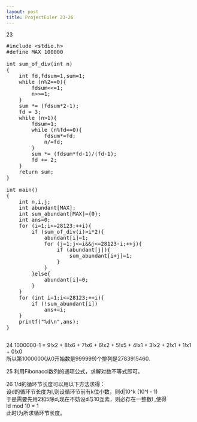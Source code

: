 ```yaml
---
layout: post
title: ProjectEuler 23-26
---
```

23  
<pre class="prettyprint">
#include &lt;stdio.h&gt;
#define MAX 100000

int sum_of_div(int n)
{
	int fd,fdsum=1,sum=1;
	while (n%2==0){
		fdsum<<=1;
		n>>=1;
	}
	sum *= (fdsum*2-1);
	fd = 3;
	while (n>1){
		fdsum=1;
		while (n%fd==0){
			fdsum*=fd;
			n/=fd;
		}
		sum *= (fdsum*fd-1)/(fd-1);
		fd += 2;
	}
	return sum;
}

int main()
{
	int n,i,j;
	int abundant[MAX];
	int sum_abundant[MAX]={0};
	int ans=0;
	for (i=1;i<=28123;++i){
		if (sum_of_div(i)>i*2){
			abundant[i]=1;
			for (j=1;j<=i&&j<=28123-i;++j){
				if (abundant[j]){
					sum_abundant[i+j]=1;
				}
			}
		}else{
			abundant[i]=0;
		}
	}
	for (int i=1;i<=28123;++i){
		if (!sum_abundant[i])
			ans+=i;
	}
	printf("%d\n",ans);
}

</pre>

24
1000000-1 = 9!x2 + 8!x6 + 7!x6 + 6!x2 + 5!x5 + 4!x1 + 3!x2 + 2!x1 + 1!x1 + 0!x0      
所以第1000000(从0开始数是999999)个排列是2783915460.

25
利用Fibonacci数列的通项公式，求解对数不等式即可。

26
1/d的循环节长度可以用以下方法求得：      
设d的循环节长度为l,则设循环节前有k位小数，则d|10^k (10^l - 1)    
于是需要先用2和5除d,现在不妨设d与10互素，则必存在一整数l ,使得    
ld mod 10 = 1    
此时l为所求循环节长度。


